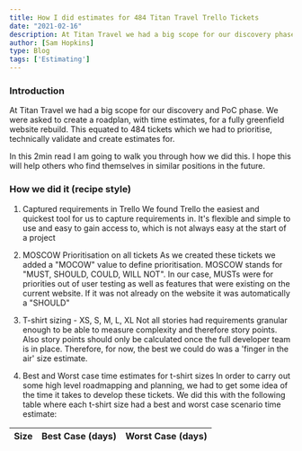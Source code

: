 ```yaml
---
title: How I did estimates for 484 Titan Travel Trello Tickets
date: "2021-02-16"
description: At Titan Travel we had a big scope for our discovery phase. We were asked to create a roadplan with time estimates for a fully greenfield website rebuild of their existing website. In this article I walk you through how we managed it using a useful plugin and some Excel magic.
author: [Sam Hopkins]
type: Blog
tags: ['Estimating']
---
```


### Introduction
At Titan Travel we had a big scope for our discovery and PoC phase. We were asked to create a roadplan, with time estimates, for a fully greenfield website rebuild. This equated to 484 tickets which we had to prioritise, technically validate and create estimates for.

In this 2min read I am going to walk you through how we did this. I hope this will help others who find themselves in similar positions in the future.

### How we did it (recipe style)

1. Captured requirements in Trello
We found Trello the easiest and quickest tool for us to capture requirements in. It's flexible and simple to use and easy to gain access to, which is not always easy at the start of a project

1. MOSCOW Prioritisation on all tickets
As we created these tickets we added a "MOCOW" value to define prioritisation. MOSCOW stands for "MUST, SHOULD, COULD, WILL NOT". In our case, MUSTs were for priorities out of user testing as well as features that were existing on the current website. If it was not already on the website it was automatically a "SHOULD"

1. T-shirt sizing - XS, S, M, L, XL
Not all stories had requirements granular enough to be able to measure complexity and therefore story points. Also story points should only be calculated once the full developer team is in place. Therefore, for now, the best we could do was a 'finger in the air' size estimate.

1. Best and Worst case time estimates for t-shirt sizes
In order to carry out some high level roadmapping and planning, we had to get some idea of the time it takes to develop these tickets. We did this with the following table where each t-shirt size had a best and worst case scenario time estimate:

| Size | Best Case (days) | Worst Case (days) |
|:----:|:----------------:|:-----------------:|

